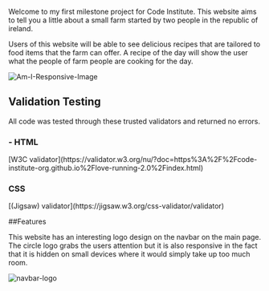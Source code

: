 Welcome to my first milestone project for Code Institute. This website aims to tell you a little about a small farm started by two people in the republic of ireland.

Users of this website will be able to see delicious recipes that are tailored to food items that the farm can offer. A recipe of the day will show the user what the people of farm people are cooking for the day.

![Am-I-Responsive-Image](https://github.com/dazhaze/Milestone-Project-One/blob/main/assets/images/am-i-responsive.png?raw=true)

<h2>Validation Testing</h2>

All code was tested through these trusted validators and returned no errors.

<h3>- HTML</h3>
[W3C validator](https://validator.w3.org/nu/?doc=https%3A%2F%2Fcode-institute-org.github.io%2Flove-running-2.0%2Findex.html)

<h3>CSS</h3>
[(Jigsaw) validator](https://jigsaw.w3.org/css-validator/validator)

##Features

This website has an interesting logo design on the navbar on the main page. The circle logo grabs the users attention but it is also responsive in the fact that it is hidden on small devices where it would simply take up too much room.

![navbar-logo](https://github.com/dazhaze/Milestone-Project-One/blob/main/assets/images/navbar-logo.png?raw=true)
